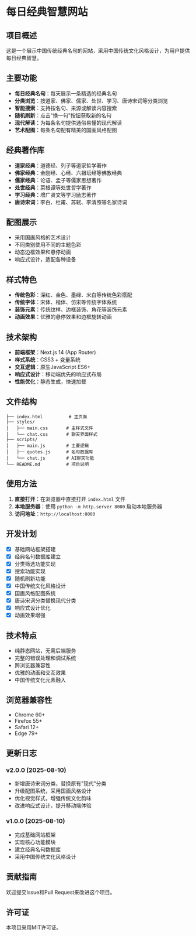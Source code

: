# 每日经典智慧网站

## 项目概述
这是一个展示中国传统经典名句的网站，采用中国传统文化风格设计，为用户提供每日经典智慧。

## 主要功能
- **每日经典名句**：每天展示一条精选的经典名句
- **分类浏览**：按道家、佛家、儒家、处世、学习、唐诗宋词等分类浏览
- **智能搜索**：支持按名句、来源或解读内容搜索
- **随机刷新**：点击"换一句"按钮获取新的名句
- **现代解读**：为每条名句提供通俗易懂的现代解读
- **艺术配图**：每条名句配有精美的国画风格配图

## 经典著作库
- **道家经典**：道德经、列子等道家哲学著作
- **佛家经典**：金刚经、心经、六祖坛经等佛教经典
- **儒家经典**：论语、孟子等儒家思想著作
- **处世经典**：菜根谭等处世哲学著作
- **学习经典**：增广贤文等学习励志著作
- **唐诗宋词**：李白、杜甫、苏轼、李清照等名家诗词

## 配图展示
- 采用国画风格的艺术设计
- 不同类别使用不同的主题色彩
- 动态边框效果和悬停动画
- 响应式设计，适配各种设备

## 样式特色
- **传统色彩**：深红、金色、墨绿、米白等传统色彩搭配
- **传统字体**：宋体、楷体、仿宋等传统字体系统
- **装饰元素**：传统纹样、边框装饰、角花等装饰元素
- **动画效果**：优雅的悬停效果和边框旋转动画

## 技术架构
- **前端框架**：Next.js 14 (App Router)
- **样式系统**：CSS3 + 变量系统
- **交互逻辑**：原生JavaScript ES6+
- **响应式设计**：移动端优先的响应式布局
- **性能优化**：静态生成，快速加载

## 文件结构
```
├── index.html          # 主页面
├── styles/
│   ├── main.css       # 主样式文件
│   └── chat.css       # 聊天界面样式
├── scripts/
│   ├── main.js        # 主要逻辑
│   ├── quotes.js      # 名句数据库
│   └── chat.js        # AI聊天功能
└── README.md          # 项目说明
```

## 使用方法
1. **直接打开**：在浏览器中直接打开 `index.html` 文件
2. **本地服务器**：使用 `python -m http.server 8000` 启动本地服务器
3. **访问地址**：`http://localhost:8000`

## 开发计划
- [x] 基础网站框架搭建
- [x] 经典名句数据库建立
- [x] 分类筛选功能实现
- [x] 搜索功能实现
- [x] 随机刷新功能
- [x] 中国传统文化风格设计
- [x] 国画风格配图系统
- [x] 唐诗宋词分类替换现代分类
- [x] 响应式设计优化
- [x] 动画效果增强

## 技术特点
- 纯静态网站，无需后端服务
- 完整的错误处理和调试系统
- 跨浏览器兼容性
- 优雅的动画和交互效果
- 中国传统文化元素融入

## 浏览器兼容性
- Chrome 60+
- Firefox 55+
- Safari 12+
- Edge 79+

## 更新日志
### v2.0.0 (2025-08-10)
- 新增唐诗宋词分类，替换原有"现代"分类
- 升级配图系统，采用国画风格设计
- 优化视觉样式，增强传统文化韵味
- 改进响应式设计，提升移动端体验

### v1.0.0 (2025-08-10)
- 完成基础网站框架
- 实现核心功能模块
- 建立经典名句数据库
- 采用中国传统文化风格设计

## 贡献指南
欢迎提交Issue和Pull Request来改进这个项目。

## 许可证
本项目采用MIT许可证。
